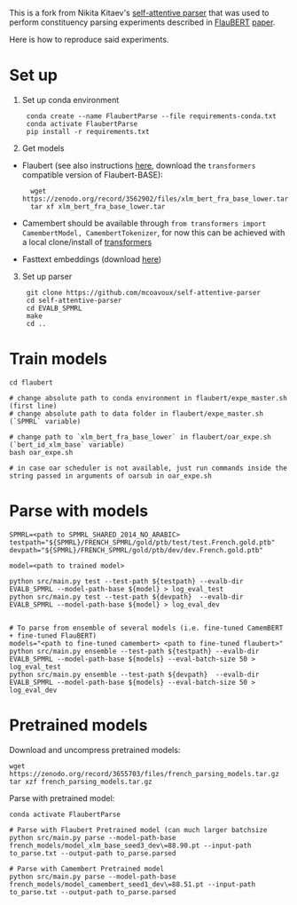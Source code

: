 
This is a fork from Nikita Kitaev's [self-attentive parser](https://github.com/nikitakit/self-attentive-parser)
that was used to perform constituency parsing experiments described in [FlauBERT](https://github.com/mcoavoux/self-attentive-parser) [paper](https://arxiv.org/abs/1912.05372).


Here is how to reproduce said experiments.

# Set up

1. Set up conda environment

        conda create --name FlaubertParse --file requirements-conda.txt
        conda activate FlaubertParse
        pip install -r requirements.txt

2. Get models

* Flaubert (see also instructions [here](https://github.com/getalp/Flaubert), download the `transformers` compatible version of Flaubert-BASE):

        wget https://zenodo.org/record/3562902/files/xlm_bert_fra_base_lower.tar
        tar xf xlm_bert_fra_base_lower.tar

* Camembert should be available through `from transformers import CamembertModel, CamembertTokenizer`, for now this can be achieved with a local clone/install of [transformers](https://github.com/huggingface/transformers)
* Fasttext embeddings (download [here](https://dl.fbaipublicfiles.com/fasttext/vectors-crawl/cc.fr.300.vec.gz))


3. Set up parser

        git clone https://github.com/mcoavoux/self-attentive-parser
        cd self-attentive-parser
        cd EVALB_SPMRL
        make
        cd ..


# Train models


    cd flaubert

    # change absolute path to conda environment in flaubert/expe_master.sh (first line)
    # change absolute path to data folder in flaubert/expe_master.sh (`SPMRL` variable)

    # change path to `xlm_bert_fra_base_lower` in flaubert/oar_expe.sh (`bert_id_xlm_base` variable)
    bash oar_expe.sh
    
    # in case oar scheduler is not available, just run commands inside the string passed in arguments of oarsub in oar_expe.sh


# Parse with models


    SPMRL=<path to SPMRL_SHARED_2014_NO_ARABIC>
    testpath="${SPMRL}/FRENCH_SPMRL/gold/ptb/test/test.French.gold.ptb"
    devpath="${SPMRL}/FRENCH_SPMRL/gold/ptb/dev/dev.French.gold.ptb"

    model=<path to trained model>

    python src/main.py test --test-path ${testpath} --evalb-dir EVALB_SPMRL --model-path-base ${model} > log_eval_test
    python src/main.py test --test-path ${devpath}  --evalb-dir EVALB_SPMRL --model-path-base ${model} > log_eval_dev


    # To parse from ensemble of several models (i.e. fine-tuned CamemBERT + fine-tuned FlauBERT)
    models="<path to fine-tuned camembert> <path to fine-tuned flaubert>"
    python src/main.py ensemble --test-path ${testpath} --evalb-dir EVALB_SPMRL --model-path-base ${models} --eval-batch-size 50 > log_eval_test
    python src/main.py ensemble --test-path ${devpath}  --evalb-dir EVALB_SPMRL --model-path-base ${models} --eval-batch-size 50 > log_eval_dev

# Pretrained models

Download and uncompress pretrained models:

    wget https://zenodo.org/record/3655703/files/french_parsing_models.tar.gz
    tar xzf french_parsing_models.tar.gz

Parse with pretrained model:

    conda activate FlaubertParse

    # Parse with Flaubert Pretrained model (can much larger batchsize
    python src/main.py parse --model-path-base french_models/model_xlm_base_seed3_dev\=88.90.pt --input-path to_parse.txt --output-path to_parse.parsed

    # Parse with Camembert Pretrained model
    python src/main.py parse --model-path-base french_models/model_camembert_seed1_dev\=88.51.pt --input-path to_parse.txt --output-path to_parse.parsed




